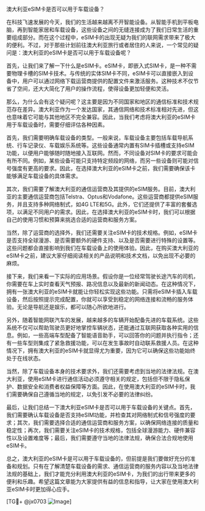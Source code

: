 澳大利亚eSIM卡是否可以用于车载设备？

在科技飞速发展的今天，我们的生活越来越离不开智能设备。从智能手机到平板电脑，再到智能家居和车载设备，这些设备之间的无缝连接成为了我们日常生活的重要组成部分。而在这个过程中，eSIM卡的出现无疑为我们的联网需求带来了极大的便利。不过，对于那些计划前往澳大利亚旅行或者居住的人来说，一个常见的疑问是：澳大利亚的eSIM卡是否可以用于车载设备呢？

首先，让我们来了解一下什么是eSIM卡。eSIM卡，即嵌入式SIM卡，是一种不需要物理卡槽的SIM卡技术。与传统的实体SIM卡不同，eSIM卡可以直接嵌入到设备中，用户可以通过网络下载运营商提供的配置文件来激活服务。这种技术不仅节省了空间，还大大简化了用户的操作流程，使得设备更加轻便和灵活。

那么，为什么会有这个疑问呢？这主要是因为不同国家和地区的通信标准和技术规范存在差异。澳大利亚作为一个发达国家，其通信网络和技术标准相对先进，但这也意味着它可能与其他地区不完全兼容。因此，当我们考虑将澳大利亚的eSIM卡用于车载设备时，需要仔细评估各种因素。

首先，我们需要明确车载设备的类型。一般来说，车载设备主要包括车载导航系统、行车记录仪、车载娱乐系统等。这些设备通常内置有SIM卡插槽或支持eSIM功能，以便用户能够随时随地接入互联网。然而，不同设备对SIM卡的要求可能会有所不同。例如，某些设备可能只支持特定频段的网络，而另一些设备则可能对信号强度有更高的要求。因此，在选择澳大利亚的eSIM卡之前，我们需要确保该卡能够满足车载设备的具体需求。

其次，我们需要了解澳大利亚的通信运营商及其提供的eSIM服务。目前，澳大利亚的主要通信运营商包括Telstra、Optus和Vodafone。这些运营商都提供eSIM服务，并且支持多种网络制式，如4G LTE和5G。此外，它们还提供了丰富的套餐选项，以满足不同用户的需求。因此，在选择澳大利亚的eSIM卡时，我们可以根据自己的使用习惯和预算来挑选合适的运营商和服务方案。

当然，除了运营商的选择外，我们还需要关注eSIM卡的技术规格。例如，eSIM卡是否支持全球漫游、是否需要额外的硬件支持、以及是否需要进行特殊的设置等。这些问题都会直接影响到我们在车载设备上的使用体验。因此，在购买澳大利亚的eSIM卡之前，建议大家仔细阅读相关的产品说明和技术文档，以免出现不必要的麻烦。

接下来，我们来看一下实际的应用场景。假设你是一位经常驾驶长途汽车的司机，你需要在车上实时查看天气预报、路况信息以及最新的新闻动态。在这种情况下，拥有一张澳大利亚的eSIM卡就能让你轻松实现这些功能。只需将eSIM卡插入车载设备，然后按照提示完成配置，你就可以享受到稳定的网络连接和流畅的服务体验。无论是导航还是娱乐，都可以随心所欲地进行。

另外，随着智能网联汽车的发展，越来越多的车辆开始配备先进的车载系统。这些系统不仅可以帮助驾驶员更好地掌控车辆状态，还能通过互联网获取各种实用的信息。例如，一些高端车型配备了智能语音助手，可以回答你的问题并执行指令；还有一些车型则集成了紧急救援功能，可以在发生事故时自动联系救援人员。在这种情况下，拥有澳大利亚的eSIM卡就显得尤为重要，因为它可以确保这些功能始终处于在线状态。

当然，除了车载设备本身的技术要求外，我们还需要考虑到当地的法律法规。在澳大利亚，使用eSIM卡进行通信活动必须遵守相关的规定，包括但不限于隐私保护、数据安全和消费者权益保障等方面。因此，在使用澳大利亚的eSIM卡时，我们需要确保自己遵循当地的规定，以免引发不必要的法律纠纷。

最后，让我们总结一下澳大利亚eSIM卡是否可以用于车载设备的关键点。首先，我们需要确认车载设备是否支持eSIM功能，并检查其对网络制式和信号强度的要求；其次，我们需要选择合适的通信运营商和服务方案，以确保网络连接的质量和稳定性；再次，我们需要关注eSIM卡的技术规格，包括全球漫游能力、硬件兼容性以及设置难度等；最后，我们需要遵守当地的法律法规，确保合法合规地使用eSIM卡。

总之，澳大利亚的eSIM卡是可以用于车载设备的，但前提是我们要做好充分的准备和规划。只有在了解清楚车载设备的需求、通信运营商的服务内容以及当地法律法规的基础上，我们才能充分利用澳大利亚的eSIM卡，为我们的出行带来更多的便利和乐趣。希望这篇文章能为大家提供有益的信息和指导，让大家在使用澳大利亚eSIM卡时更加得心应手。

[TG💪+ @jx0703 ![Image](https://github.com/user-attachments/assets/dbca1d08-cadb-493c-b0ec-ad6f7a83f270)]